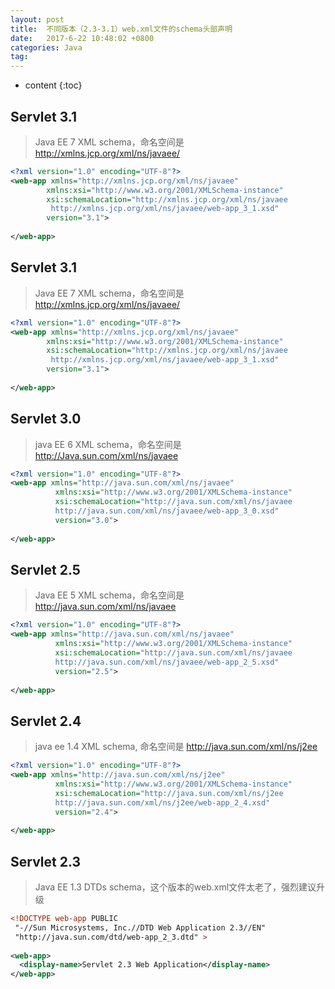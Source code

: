 ```yaml
---
layout: post
title:  不同版本（2.3-3.1）web.xml文件的schema头部声明
date:   2017-6-22 10:48:02 +0800
categories: Java
tag: 
---
```


* content
{:toc}


## Servlet 3.1
  


> Java EE 7 XML schema，命名空间是 http://xmlns.jcp.org/xml/ns/javaee/  
  

```xml
<?xml version="1.0" encoding="UTF-8"?>  
<web-app xmlns="http://xmlns.jcp.org/xml/ns/javaee"   
        xmlns:xsi="http://www.w3.org/2001/XMLSchema-instance"  
        xsi:schemaLocation="http://xmlns.jcp.org/xml/ns/javaee  
         http://xmlns.jcp.org/xml/ns/javaee/web-app_3_1.xsd"  
        version="3.1">  
          
</web-app>  
```

## Servlet 3.1
  


> Java EE 7 XML schema，命名空间是 http://xmlns.jcp.org/xml/ns/javaee/  
  

```xml
<?xml version="1.0" encoding="UTF-8"?>  
<web-app xmlns="http://xmlns.jcp.org/xml/ns/javaee"   
        xmlns:xsi="http://www.w3.org/2001/XMLSchema-instance"  
        xsi:schemaLocation="http://xmlns.jcp.org/xml/ns/javaee  
         http://xmlns.jcp.org/xml/ns/javaee/web-app_3_1.xsd"  
        version="3.1">  
          
</web-app>  
```

## Servlet 3.0
  


> java EE 6 XML schema，命名空间是 http://Java.sun.com/xml/ns/javaee  
  

```xml
<?xml version="1.0" encoding="UTF-8"?>  
<web-app xmlns="http://java.sun.com/xml/ns/javaee"  
          xmlns:xsi="http://www.w3.org/2001/XMLSchema-instance"  
          xsi:schemaLocation="http://java.sun.com/xml/ns/javaee  
          http://java.sun.com/xml/ns/javaee/web-app_3_0.xsd"  
          version="3.0">  
            
</web-app>   
```

## Servlet 2.5
  


> Java EE 5 XML schema，命名空间是 http://java.sun.com/xml/ns/javaee  
  

```xml
<?xml version="1.0" encoding="UTF-8"?>  
<web-app xmlns="http://java.sun.com/xml/ns/javaee"  
          xmlns:xsi="http://www.w3.org/2001/XMLSchema-instance"  
          xsi:schemaLocation="http://java.sun.com/xml/ns/javaee  
          http://java.sun.com/xml/ns/javaee/web-app_2_5.xsd"  
          version="2.5">  
            
</web-app>  
```


## Servlet 2.4
  


> java ee 1.4 XML schema, 命名空间是 http://java.sun.com/xml/ns/j2ee  
  

```xml
<?xml version="1.0" encoding="UTF-8"?>  
<web-app xmlns="http://java.sun.com/xml/ns/j2ee"  
          xmlns:xsi="http://www.w3.org/2001/XMLSchema-instance"  
          xsi:schemaLocation="http://java.sun.com/xml/ns/j2ee  
          http://java.sun.com/xml/ns/j2ee/web-app_2_4.xsd"  
          version="2.4">  
  
</web-app>  
```


## Servlet 2.3
  


> Java EE 1.3 DTDs schema，这个版本的web.xml文件太老了，强烈建议升级  
  

```xml
<!DOCTYPE web-app PUBLIC  
 "-//Sun Microsystems, Inc.//DTD Web Application 2.3//EN"  
 "http://java.sun.com/dtd/web-app_2_3.dtd" >  
  
<web-app>  
  <display-name>Servlet 2.3 Web Application</display-name>  
</web-app>  
```
